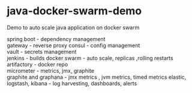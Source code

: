 # java-docker-swarm-demo
Demo to auto scale java application on docker swarm

spring boot - dependency management  
gateway - reverse proxy
consul - config management  
vault - secrets management  
jenkins - builds 
docker swarm - auto scale, replicas ,rolling restarts   
artifactory - docker repo  
micrometer - metrics, jmx, graphite  
graphite and graphana - jmx metrics , jvm metrics, timed metrics
elastic, logstash, kibana - log harvesting, dashboards, alerts  

